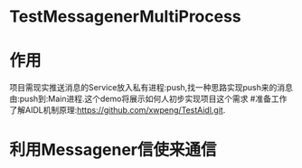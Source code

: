 # TestMessagenerMultiProcess
# 作用
项目需现实推送消息的Service放入私有进程:push,找一种思路实现push来的消息由:push到:Main进程.这个demo将展示如何人初步实现项目这个需求
#准备工作
了解AIDL机制原理:https://github.com/xwpeng/TestAidl.git.
# 利用Messagener信使来通信

